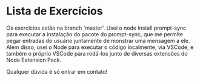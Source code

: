 # Lista de Exercícios

Os exercícios estão na branch 'master'. Usei o node install prompt-sync para executar a instalação do pacote do prompt-sync, que me permite pegar entradas do usuário juntamente de monstrar uma mensagem a ele. Além disso, usei o Node para executar o código localmente, via VSCode, e também o próprio VSCode para rodá-los junto de diversas extensões do Node Extension Pack.

Qualquer dúvida é só entrar em contato!
